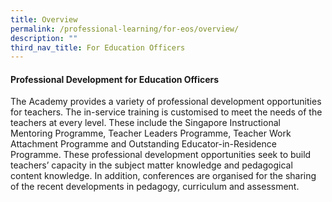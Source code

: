 ```yaml
---
title: Overview
permalink: /professional-learning/for-eos/overview/
description: ""
third_nav_title: For Education Officers
---
```

#### Professional Development for Education Officers

The Academy provides a variety of professional development opportunities for teachers. The in-service training is customised to meet the needs of the teachers at every level. These include the Singapore Instructional Mentoring Programme, Teacher Leaders Programme, Teacher Work Attachment Programme and Outstanding Educator-in-Residence Programme. These professional development opportunities seek to build teachers’ capacity in the subject matter knowledge and pedagogical content knowledge. In addition, conferences are organised for the sharing of the recent developments in pedagogy, curriculum and assessment.